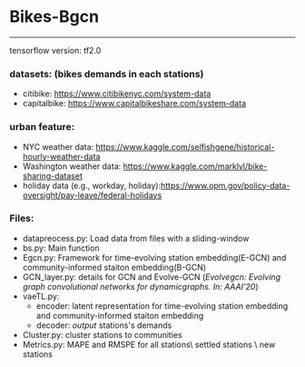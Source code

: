 # Bikes-Bgcn
 ------------------------
 tensorflow version: tf2.0
 
 ### datasets: (bikes demands in each stations)
 - citibike: https://www.citibikenyc.com/system-data
 - capitalbike: https://www.capitalbikeshare.com/system-data
 ### urban feature:
 + NYC weather data: https://www.kaggle.com/selfishgene/historical-hourly-weather-data
 + Washington weather data: https://www.kaggle.com/marklvl/bike-sharing-dataset
 + holiday data (e.g., workday, holiday):https://www.opm.gov/policy-data-oversight/pay-leave/federal-holidays
 
 ### Files:
 + datapreocess.py: Load data from files with a sliding-window
 + bs.py: Main function
 + Egcn.py: Framework for time-evolving station embedding(E-GCN) and community-informed staiton embedding(B-GCN)
 + GCN_layer.py: details for  GCN and Evolve-GCN (*Evolvegcn: Evolving graph convolutional networks for dynamicgraphs. In: AAAI’20*)
 + vaeTL.py: 
    + encoder: latent representation for  time-evolving station embedding and community-informed staiton embedding
    + decoder: *output* stations's demands
 + Cluster.py: cluster stations to communities
 + Metrics.py: MAPE and RMSPE for all stations\ settled stations \ new stations
 
